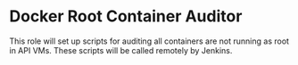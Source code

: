 # Docker Root Container Auditor

This role will set up scripts for auditing all containers are not running as root in API VMs. These scripts will be called remotely by Jenkins.
